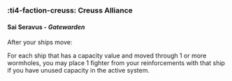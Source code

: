 ### :ti4-faction-creuss: **Creuss Alliance**

####  Sai Seravus - _Gatewarden_

After your ships move:

For each ship that has a capacity value and moved through 1 or more wormholes, you may place 1 fighter from your reinforcements with that ship if you have unused capacity in the active system.

